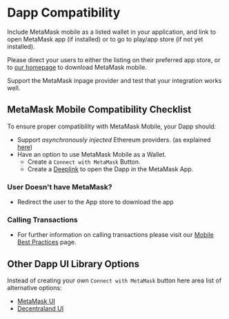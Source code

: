# Dapp Compatibility

Include MetaMask mobile as a listed wallet in your application, and link to open MetaMask app (if installed) or to go to play/app store (if not yet installed).

Please direct your users to either the listing on their preferred app store, or to [our homepage](https://metamask.io/download.html) to download MetaMask mobile.

Support the MetaMask inpage provider and test that your integration works well.

## MetaMask Mobile Compatibility Checklist

To ensure proper compatiblilty with MetaMask Mobile, your Dapp should:

- Support  _asynchronously injected_ Ethereum providers. (as explained [here](./mobile-best-practices.html#provider-availability))
- Have an option to use MetaMask Mobile as a Wallet.
  - Create a `Connect with MetaMask` Button.
  - Create a [Deeplink](https://metamask.github.io/metamask-deeplinks/#) to open the Dapp in the MetaMask App.

 ### User Doesn't have MetaMask?
- Redirect the user to the App store to download the app

### Calling Transactions
- For further information on calling transactions please visit our [Mobile Best Practices](/guide/mobile-best-practices) page.


## Other Dapp UI Library Options
Instead of creating your own `Connect with MetaMask` button here area list of alternative options:
- [MetaMask UI](https://github.com/MetaMask/metamask-extension/tree/develop/ui/app/components)
- [Decentraland UI](https://ui.decentraland.org/?path=/story/atlas--uncontrolled)